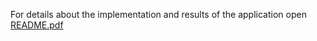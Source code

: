 For details about the implementation and results of the application open [README.pdf](https://github.com/ThomaisSanta/IoT-AndroidApp/blob/master/README.pdf)
